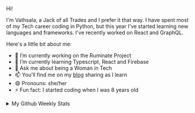 Hi! 

I'm Vathsala, a Jack of all Trades and I prefer it that way. I have spent most of my Tech career coding in Python, but this year I've started learning new languages and frameworks. I've recently worked on React and GraphQL.


Here's a little bit about me:


- 🔭 I’m currently working on the Ruminate Project
- 🌱 I’m currently learning Typescript, React and Firebase
- 💬 Ask me about being a Woman in Tech
- 📫 You'll find me on my [blog](www.vathsalaachar.com) sharing as I learn
- 😄 Pronouns: she/her
- ⚡ Fun fact: I started coding when I was 8 years old


<details>
<summary> My Github Weekly Stats</summary>
  
[![GitHub Streak](https://streak-stats.demolab.com?user=VathsalaAchar&hide_border=true&date_format=M%20j%5B%2C%20Y%5D&mode=weekly)](https://git.io/streak-stats)

</details>

